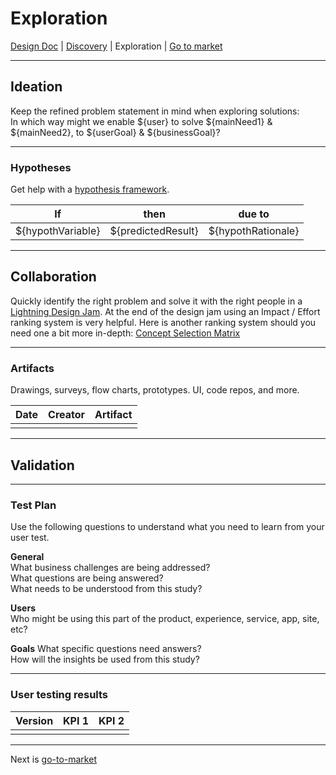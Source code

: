 # Exploration
[Design Doc](/dist/docs/designDoc.md) | [Discovery](/dist/docs/discovery.md) | Exploration | [Go to market](/dist/docs/goToMarket.md)
  
---
## Ideation
Keep the refined problem statement in mind when exploring solutions:  
In which way might we enable ${user} to solve ${mainNeed1} & ${mainNeed2}, to ${userGoal} & ${businessGoal}?

---
### Hypotheses
Get help with a [hypothesis framework](https://docs.google.com/forms/d/1YJZIdEaZPN2K59O-gOHGNW2kXPRtLsPwiM32BSd0pHI/edit?usp=sharing).
  
| If | then | due to |
| --- | --- | --- |
| ${hypothVariable} | ${predictedResult} | ${hypothRationale} |
  
---
## Collaboration
Quickly identify the right problem and solve it with the right people in a [Lightning Design Jam](https://www.invisionapp.com/inside-design/lightning-design-jams/). At the end of the design jam using an Impact / Effort ranking system is very helpful. Here is another ranking system should you need one a bit more in-depth: [Concept Selection Matrix](https://gist.github.com/ryanallen/379da455f2450ee97c1155bb182ba0ac)

---
### Artifacts
Drawings, surveys, flow charts, prototypes. UI, code repos, and more.  

| Date | Creator | Artifact |
| --- | --- | --- |
|  |  |  |
  
---
## Validation

---
### Test Plan
Use the following questions to understand what you need to learn from your user test.  

**General**  
What business challenges are being addressed?  
What questions are being answered?  
What needs to be understood from this study?  

**Users**  
Who might be using this part of the product, experience, service, app, site, etc?  

**Goals**
What specific questions need answers?  
How will the insights be used from this study?  

---
### User testing results
| Version | KPI 1 | KPI 2 |
| --- | --- | --- |
|  |  |  |

---
Next is [go-to-market](/dist/docs/goToMarket.md)
